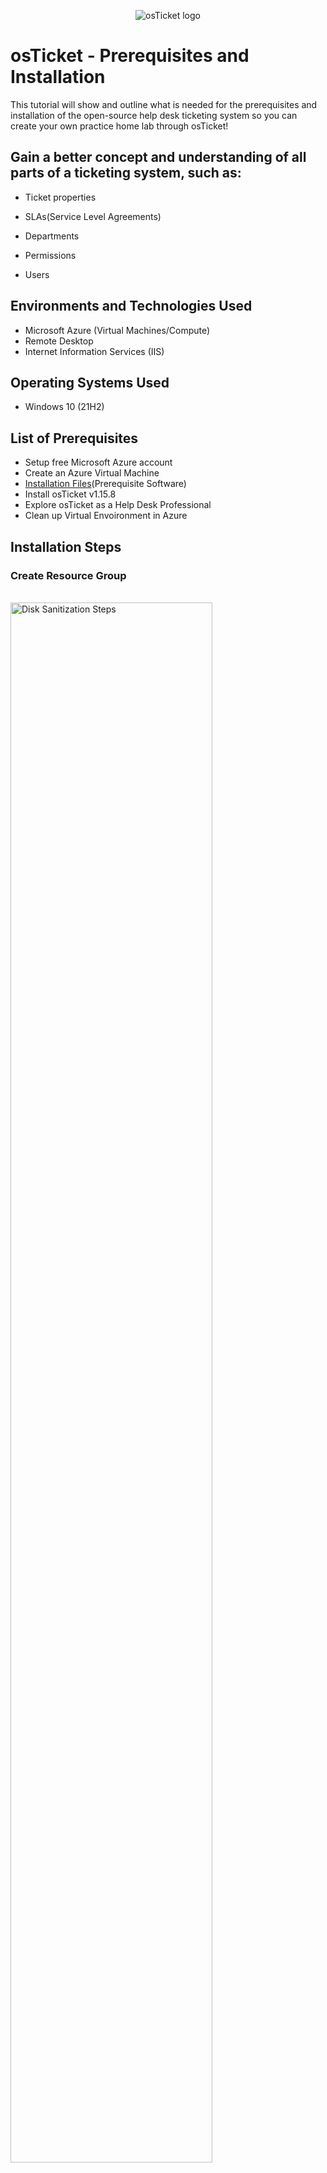 <p align="center">
<img src="https://i.imgur.com/Clzj7Xs.png" alt="osTicket logo"/>
</p>

<h1>osTicket - Prerequisites and Installation</h1>
This tutorial will show and outline what is needed for the prerequisites and installation of the open-source help desk ticketing system so you can create your own practice home lab through osTicket!<br />


<h2>Gain a better concept and understanding of all parts of a ticketing system, such as:</h2>

- Ticket properties

- SLAs(Service Level Agreements)

- Departments

- Permissions

- Users


<h2>Environments and Technologies Used</h2>

- Microsoft Azure (Virtual Machines/Compute)
- Remote Desktop
- Internet Information Services (IIS)

<h2>Operating Systems Used </h2>

- Windows 10</b> (21H2)

<h2>List of Prerequisites</h2>

- Setup free Microsoft Azure account
- Create an Azure Virtual Machine
- [Installation Files](https://drive.google.com/drive/u/1/folders/1APMfNyfNzcxZC6EzdaNfdZsUwxWYChf6)(Prerequisite Software)
- Install osTicket v1.15.8
- Explore osTicket as a Help Desk Professional
- Clean up Virtual Envoironment in Azure

<h2>Installation Steps</h2>


<h3 align="left">Create Resource Group</h3>
<br />
<img src="https://i.imgur.com/SnVwg9E.png" height="80%" width="80%" alt="Disk Sanitization Steps"/>
<br />
<img src="https://i.imgur.com/CgOMdiy.png" height="80%" width="80%" alt="Disk Sanitization Steps"/>
<br />
<img src="https://i.imgur.com/GKd1sdE.png" height="80%" width="80%" alt="Disk Sanitization Steps"/>

<h3 align="left">Create Virutal Machine in Azure</h3>

<p>
<img src="https://i.imgur.com/4ChyBgf.png" height="80%" width="80%" alt="Disk Sanitization Steps"/>
</p>
<p>
Create an Azure Virtual Machine (Windows 10 (21H2) Operating System, 2-4vCPUs recommended)
</p>
<br />

<p>
<img src="https://i.imgur.com/AtGNZPO.png" height="80%" width="80%" alt="Disk Sanitization Steps"/>
</p>
<p>
</p>
<br />

<p>
<img src="https://i.imgur.com/aCPdC5j.png" height="80%" width="80%" alt="Disk Sanitization Steps"/>
</p>
<p>
- Name: Vm-osticket
<p>
</p>
- Username: labuser (You may choose your own username)
<p>
</p>
- Password: osTicketPassword1! (You may choose your own password)
<p>
</p>
  <br />
<img src="https://i.imgur.com/s5cwUro.png" height="80%" width="80%" alt="Disk Sanitization Steps"/>
<br />
<img src="https://i.imgur.com/sthf0oa.png" height="80%" width="80%" alt="Disk Sanitization Steps"/>
<br />
<img src="https://i.imgur.com/uhqJeO8.png" height="80%" width="80%" alt="Disk Sanitization Steps"/>
<br />
<br />


<h3 align="left">Connect to your Virtual Machine via (RDP) Remote Desktop</h3>

<p>
<img src="https://i.imgur.com/Gq5cN7y.png" height="80%" width="80%" alt="Disk Sanitization Steps"/>
<br />

<br />
<img src="https://i.imgur.com/Yu9HVjI.png" height="80%" width="80%" alt="Disk Sanitization Steps"/>
<p>
</p>
<br />
<br />
<img src="https://i.imgur.com/0kpX7SD.png" height="80%" width="80%" alt="Disk Sanitization Steps"/>
<p>
</p>
<br />
<br />
<img src="https://i.imgur.com/S94Ixst.png" height="80%" width="80%" alt="Disk Sanitization Steps"/>
<p>
</p>
<br />
<br />
<img src="https://i.imgur.com/dV1o4CC.png" height="80%" width="80%" alt="Disk Sanitization Steps"/>
<p>
</p>
<br />
<br />
<img src="https://i.imgur.com/P8Pdr9l.png" height="80%" width="80%" alt="Disk Sanitization Steps"/>
</p>
<p>
<br />
<br />

<h3 align="left">Install | Enable IIS in Windows (Internet Information Services)</h3>
</p>
<br />
<img src="https://i.imgur.com/EZbdoNG.png" height="80%" width="80%" alt="Disk Sanitization Steps"/>
<p>
</p>
<img src="https://i.imgur.com/qZiJjiF.png" height="80%" width="80%" alt="Disk Sanitization Steps"/>
</p>
<p>
Text
</p>
<br/>

<img src="" height="80%" width="80%" alt="Disk Sanitization Steps"/>
Text


<img src="" height="80%" width="80%" alt="Disk Sanitization Steps"/>
Text


<img src="" height="80%" width="80%" alt="Disk Sanitization Steps"/>
Text


<img src="" height="80%" width="80%" alt="Disk Sanitization Steps"/>
